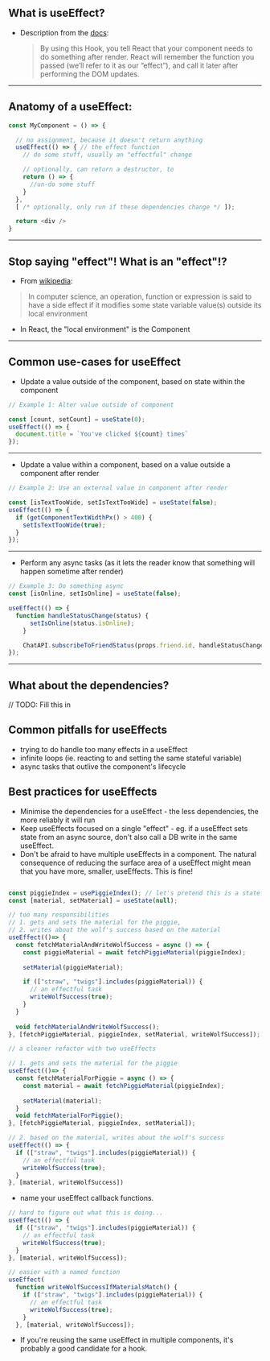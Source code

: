 ## What is useEffect?

- Description from the [docs](https://reactjs.org/docs/hooks-effect.html#example-using-hooks):
  > By using this Hook, you tell React that your component needs to do something after render. React will remember the function you passed (we’ll refer to it as our “effect”), and call it later after performing the DOM updates.
---

## Anatomy of a useEffect:

```js
const MyComponent = () => {

  // no assignment, because it doesn't return anything
  useEffect(() => { // the effect function
    // do some stuff, usually an "effectful" change

    // optionally, can return a destructor, to
    return () => {
      //un-do some stuff
    }
  },
  [ /* optionally, only run if these dependencies change */ ]);

  return <div />
}
```
---

## Stop saying "effect"! What is an "effect"!?

- From [wikipedia](https://en.wikipedia.org/wiki/Side_effect_(computer_science)):
> In computer science, an operation, function or expression is said to have a side effect if it modifies some state variable value(s) outside its local environment

- In React, the "local environment" is the Component
---
## Common use-cases for useEffect

- Update a value outside of the component, based on state within the component

```js
// Example 1: Alter value outside of component

const [count, setCount] = useState(0);
useEffect(() => {
  document.title = `You've clicked ${count} times`
});
```
---

- Update a value within a component, based on a value outside a component after render

```js
// Example 2: Use an external value in component after render

const [isTextTooWide, setIsTextTooWide] = useState(false);
useEffect(() => {
  if (getComponentTextWidthPx() > 400) {
    setIsTextTooWide(true);
  }
});
```
---

- Perform any async tasks (as it lets the reader know that something will happen sometime after render)

```js
// Example 3: Do something async
const [isOnline, setIsOnline] = useState(false);

useEffect(() => {
  function handleStatusChange(status) {
      setIsOnline(status.isOnline);
    }

    ChatAPI.subscribeToFriendStatus(props.friend.id, handleStatusChange);
});
```
---

## What about the dependencies?
// TODO: Fill this in


## Common pitfalls for useEffects

- trying to do handle too many effects in a useEffect
- infinite loops (ie. reacting to and setting the same stateful variable)
- async tasks that outlive the component's lifecycle

## Best practices for useEffects

- Minimise the dependencies for a useEffect - the less dependencies, the more reliably it will run
- Keep useEffects focused on a single "effect" - eg. if a useEffect sets state from an async source, don't also call a DB write in the same useEffect.
- Don't be afraid to have multiple useEffects in a component. The natural consequence of reducing the surface area of a useEffect might mean that you have more, smaller, useEffects. This is fine!

```js

const piggieIndex = usePiggieIndex(); // let's pretend this is a stateful variable
const [material, setMaterial] = useState(null);

// too many responsibilities
// 1. gets and sets the material for the piggie,
// 2. writes about the wolf's success based on the material
useEffect(()=> {
  const fetchMaterialAndWriteWolfSuccess = async () => {
    const piggieMaterial = await fetchPiggieMaterial(piggieIndex);
    
    setMaterial(piggieMaterial);

    if (["straw", "twigs"].includes(piggieMaterial)) {
      // an effectful task
      writeWolfSuccess(true);
    }
  }
  
  void fetchMaterialAndWriteWolfSuccess();
}, [fetchPiggieMaterial, piggieIndex, setMaterial, writeWolfSuccess]);

// a cleaner refactor with two useEffects

// 1. gets and sets the material for the piggie
useEffect(()=> {
  const fetchMaterialForPiggie = async () => {
    const material = await fetchPiggieMaterial(piggieIndex);
    
    setMaterial(material);
  }
  void fetchMaterialForPiggie();
}, [fetchPiggieMaterial, piggieIndex, setMaterial]);

// 2. based on the material, writes about the wolf's success
useEffect(() => {
  if (["straw", "twigs"].includes(piggieMaterial)) {
    // an effectful task
    writeWolfSuccess(true);
  }
}, [material, writeWolfSuccess])

```
- name your useEffect callback functions.

```js
// hard to figure out what this is doing...
useEffect(() => {
  if (["straw", "twigs"].includes(piggieMaterial)) {
    // an effectful task
    writeWolfSuccess(true);
  }
}, [material, writeWolfSuccess]);

// easier with a named function
useEffect(
  function writeWolfSuccessIfMaterialsMatch() {
    if (["straw", "twigs"].includes(piggieMaterial)) {
      // an effectful task
      writeWolfSuccess(true);
    }
  }, [material, writeWolfSuccess]);
```
- If you're reusing the same useEffect in multiple components, it's probably a good candidate for a hook.